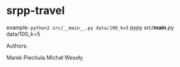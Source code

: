 srpp-travel
===========

example:
`python2 src/__main__.py data/100_k=5`
pypy src/__main__.py data/100_k=5

Authors:

Marek Piechula
Michał Wesoły